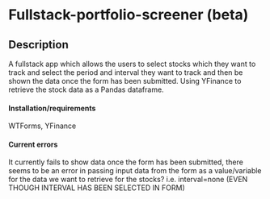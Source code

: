 # Fullstack-portfolio-screener (beta)

## Description 

A fullstack app which allows the users to select stocks which they want to track and select the period and interval they want to track and then be
shown the data once the form has been submitted.
Using YFinance to retrieve the stock data as a Pandas dataframe.

#### Installation/requirements

WTForms, YFinance

#### Current errors

It currently fails to show data once the form has been submitted, there seems to be an error in passing input data from the form as a value/variable for
the data we want to retrieve for the stocks?
i.e. interval=none (EVEN THOUGH INTERVAL HAS BEEN SELECTED IN FORM)
